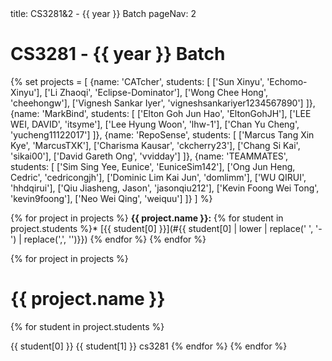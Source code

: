 <frontmatter>
title: CS3281&2 - {{ year }} Batch
pageNav: 2
</frontmatter>

# CS3281 - {{ year }} Batch

{% set projects = [
    {name: 'CATcher', students: [
        ['Sun Xinyu', 'Echomo-Xinyu'],
        ['Li Zhaoqi', 'Eclipse-Dominator'],
        ['Wong Chee Hong', 'cheehongw'],
        ['Vignesh Sankar Iyer', 'vigneshsankariyer1234567890']
    ]},
    {name: 'MarkBind', students: [
        ['Elton Goh Jun Hao', 'EltonGohJH'],
        ['LEE WEI, DAVID', 'itsyme'],
        ['Lee Hyung Woon', 'lhw-1'],
        ['Chan Yu Cheng', 'yucheng11122017']
    ]},
    {name: 'RepoSense', students: [
        ['Marcus Tang Xin Kye', 'MarcusTXK'],
        ['Charisma Kausar', 'ckcherry23'],
        ['Chang Si Kai', 'sikai00'],
        ['David Gareth Ong', 'vvidday']
    ]},
    {name: 'TEAMMATES', students: [
        ['Sim Sing Yee, Eunice', 'EuniceSim142'],
        ['Ong Jun Heng, Cedric', 'cedricongjh'],
        ['Dominic Lim Kai Jun', 'domlimm'],
        ['WU QIRUI', 'hhdqirui'],
        ['Qiu Jiasheng, Jason', 'jasonqiu212'],
        ['Kevin Foong Wei Tong', 'kevin9foong'],
        ['Neo Wei Qing', 'weiquu']
    ]}
] %}

{% for project in projects %}
**{{ project.name }}:**
{% for student in project.students %}* [{{ student[0] }}](#{{ student[0] | lower | replace(' ', '-') | replace(',', '')}})
{% endfor %}
{% endfor %}

{% for project in projects %}
# {{ project.name }}
  {% for student in project.students %}

<include src="students/{{ student[1] }}/studentInfo.md" boilerplate >
  <span id="name">{{ student[0] }}</span>
  <span id="folder">{{ student[1] }}</span>
  <span id="mod">cs3281</span>
</include>
  {% endfor %}
{% endfor %}
